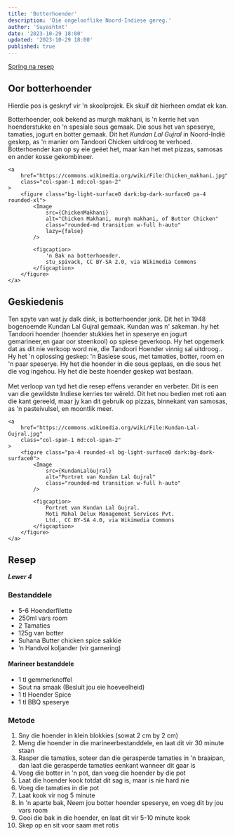 ```yaml
---
title: 'Botterhoender'
description: 'Die ongelooflike Noord-Indiese gereg.'
author: 'Suyashtnt'
date: '2023-10-29 18:00'
updated: '2023-10-29 18:00'
published: true
---
```


<script lang="ts">
    import Note from "$lib/components/note.svelte"
    import Image from '@zerodevx/svelte-img';

    import ChickenMakhani from '$lib/pictures/posts/butter-chicken/Chicken_makhani.jpg?as=optimize'
    import KundanLalGujral from '$lib/pictures/posts/butter-chicken/Kundan-Lal-Gujral.jpg?as=optimize'
</script>

[Spring na resep](#resep)

## Oor botterhoender

<Note>
Hierdie pos is geskryf vir 'n skoolprojek.
Ek skuif dit hierheen omdat ek kan.
</Note>

<div class="grid gap-2 grid-rows-2 md:grid-cols-5 md:grid-rows-1">
    <p class="col-span-1 md:col-span-3 h-min">
        Botterhoender, ook bekend as murgh makhani,
        is 'n kerrie het van hoenderstukke en 'n spesiale sous gemaak.
        Die sous het van speserye, tamaties, jogurt en botter gemaak.
        Dit het <i>Kundan Lal Gujral</i> in Noord-Indië geskep,
        as 'n manier om Tandoori Chicken uitdroog te verhoed.
        Botterhoender kan op sy eie geëet het, maar kan het met pizzas,
        samosas en ander kosse gekombineer.
    </p>

    <a
        href="https://commons.wikimedia.org/wiki/File:Chicken_makhani.jpg"
        class="col-span-1 md:col-span-2"
    >
        <figure class="bg-light-surface0 dark:bg-dark-surface0 pa-4 rounded-xl">
            <Image
                src={ChickenMakhani}
                alt="Chicken Makhani, murgh makhani, of Butter Chicken"
                class="rounded-md transition w-full h-auto"
                lazy={false}
            />

            <figcaption>
                'n Bak na botterhoender.
                stu_spivack, CC BY-SA 2.0, via Wikimedia Commons
            </figcaption>
        </figure>
    </a>

</div>

## Geskiedenis

<div class="grid gap-2 grid-rows-2 md:grid-cols-5 md:grid-rows-1">
    <p class="col-span-1 md:col-span-3">
        Ten spyte van wat jy dalk dink, is botterhoender jonk.
        Dit het in 1948 bogenoemde Kundan Lal Gujral gemaak. Kundan was n' sakeman.
        hy het Tandoori hoender
        (hoender stukkies het in speserye en jogurt gemarineer,en gaar oor steenkool)
        op spiese geverkoop. Hy het opgemerk dat as dit nie verkoop word nie,
        die Tandoori Hoender vinnig sal uitdroog.. Hy het 'n oplossing geskep:
        'n Basiese sous, met tamaties, botter, room en 'n paar speserye.
        Hy het die hoender in die sous geplaas, en die sous het die vog ingehou.
        Hy het die beste hoender geskep wat bestaan.
        <br>
        <br>
        Met verloop van tyd het die resep effens verander en verbeter.
        Dit is een van die gewildste Indiese kerries ter wêreld.
        Dit het nou bedien met roti aan die kant gereeld,
        maar jy kan dit gebruik op pizzas, binnekant van samosas,
        as 'n pasteivulsel, en moontlik meer.
    </p>

    <a
        href="https://commons.wikimedia.org/wiki/File:Kundan-Lal-Gujral.jpg"
        class="col-span-1 md:col-span-2"
    >
        <figure class="pa-4 rounded-xl bg-light-surface0 dark:bg-dark-surface0">
            <Image
                src={KundanLalGujral}
                alt="Portret van Kundan Lal Gujral"
                class="rounded-md transition w-full h-auto"
            />

            <figcaption>
                Portret van Kundan Lal Gujral.
                Moti Mahal Delux Management Services Pvt.
                Ltd., CC BY-SA 4.0, via Wikimedia Commons
            </figcaption>
        </figure>
    </a>

</div>

## Resep

_**Lewer 4**_

### Bestanddele

-   5-6 Hoenderfilette
-   250ml vars room
-   2 Tamaties
-   125g van botter
-   Suhana Butter chicken spice sakkie
-   ’n Handvol koljander (vir garnering)

#### Marineer bestanddele

-   1 tl gemmerknoffel
-   Sout na smaak (Besluit jou eie hoeveelheid)
-   1 tl Hoender Spice
-   1 tl BBQ speserye

### Metode

1. Sny die hoender in klein blokkies (sowat 2 cm by 2 cm)
2. Meng die hoender in die marineerbestanddele, en laat dit vir 30 minute staan
3. Rasper die tamaties, soteer dan die gerasperde tamaties in 'n braaipan,
   dan laat die gerasperde tamaties eenkant wanneer dit gaar is
4. Voeg die botter in 'n pot, dan voeg die hoender by die pot
5. Laat die hoender kook totdat dit sag is, maar is nie hard nie
6. Voeg die tamaties in die pot
7. Laat kook vir nog 5 minute
8. In 'n aparte bak, Neem jou botter hoender speserye, en voeg dit by jou vars room
9. Gooi die bak in die hoender, en laat dit vir 5-10 minute kook
10. Skep op en sit voor saam met rotis
